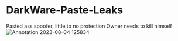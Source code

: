# DarkWare-Paste-Leaks

Pasted ass spoofer, little to no protection
Owner needs to kill himself
![Annotation 2023-08-04 125834](https://github.com/LuvKizzy/DarkWare-Paste-Leaks/assets/128158857/58f76c87-76f6-4cd4-85ce-a6a1f7485cfa)
